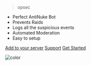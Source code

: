 <!-- _coverpage.md -->

> opsec

- Perfect AntiNuke Bot
- Prevents Raids
- Logs all the suspicious events
- Automated Moderation
- Easy to setup

[Add to your server](/)
[Support](/)
[Get Started](getting-started.md)

![color](#99ffc2)